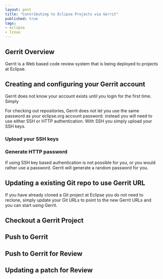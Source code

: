 ```yaml
---
layout: post
title: "Contributing to Eclipse Projects via Gerrit"
published: true
tags:
- eclipse
- linux
---
```


## Gerrit Overview

Gerrit is a Web based code review system that is being deployed to projects at Eclipse.

## Creating and configuring your Gerrit account

Gerrit does not know your account exists until you login for the first time. Simply

For checking out repositories, Gerrit does not let you use the same password as your eclipse.org account password.
instead you will need to use either SSH or HTTP authentication. With SSH you simply upload your SSH keys.

### Upload your SSH keys

### Generate HTTP password

If using SSH key based authentication is not possible for you, or you would rather use a password. Gerrit will generate
a random password for you.

## Updating a existing Git repo to use Gerrit URL

If you have already cloned a Git project at Eclipse you do not need to reclone, simply update your Git URLs to point
to the new Gerrit URLs and you can start using Gerrit.

## Checkout a Gerrit Project
## Push to Gerrit
## Push to Gerrit for Review
## Updating a patch for Review
